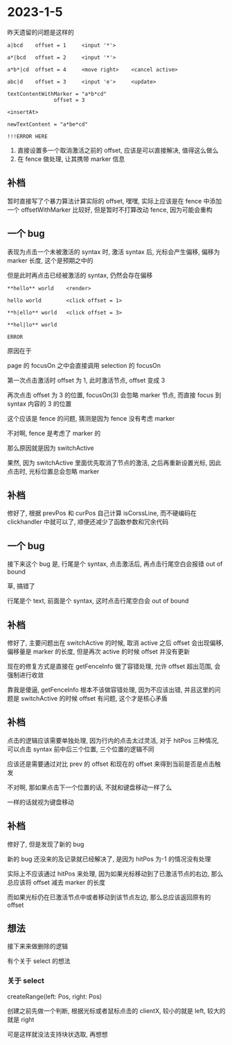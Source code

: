 # 2023-1-5

昨天遗留的问题是这样的

```text
a|bcd    offset = 1     <input '*'>

a*|bcd   offset = 2     <input '*'>

a*b*|cd  offset = 4     <move right>    <cancel active>

abc|d    offset = 3     <input 'e'>     <update>

textContentWithMarker = "a*b*cd"
               offset = 3

<insertAt>

newTextContent = "a*be*cd"

!!!ERROR HERE
```

1. 直接设置多一个取消激活之前的 offset, 应该是可以直接解决, 值得这么做么
2. 在 fence 做处理, 让其携带 marker 信息

## 补档

暂时直接写了个暴力算法计算实际的 offset, 嘿嘿, 实际上应该是在 fence 中添加一个 offsetWithMarker 比较好, 但是暂时不打算改动 fence, 因为可能会重构

## 一个 bug

表现为点击一个未被激活的 syntax 时, 激活 syntax 后, 光标会产生偏移, 偏移为 marker 长度, 这个是预期之中的

但是此时再点击已经被激活的 syntax, 仍然会存在偏移

```text
**hello** world    <render>

hello world        <click offset = 1>

**h|ello** world   <click offset = 3>

**hel|lo** world

ERROR
```

原因在于

page 的 focusOn 之中会直接调用 selection 的 focusOn

第一次点击激活时 offset 为 1, 此时激活节点, offset 变成 3

再次点击 offset 为 3 的位置, focusOn(3) 会忽略 marker 节点, 而直接 focus 到 syntax 内容的 3 的位置

这个应该是 fence 的问题, 猜测是因为 fence 没有考虑 marker

不对啊, fence 是考虑了 marker 的

那么原因就是因为 switchActive

果然, 因为 switchActive 里面优先取消了节点的激活, 之后再重新设置光标, 因此点击时, 光标位置总会忽略 marker

## 补档

修好了, 根据 prevPos 和 curPos 自己计算 isCorssLine, 而不硬编码在 clickhandler 中就可以了, 顺便还减少了函数参数和冗余代码

## 一个 bug

接下来这个 bug 是, 行尾是个 syntax, 点击激活后, 再点击行尾空白会报错 out of bound

草, 搞错了

行尾是个 text, 前面是个 syntax, 这时点击行尾空白会 out of bound

## 补档

修好了, 主要问题出在 switchActive 的时候, 取消 active 之后 offset 会出现偏移, 偏移量是 marker 的长度, 但是再次 active 的时候 offset 并没有更新

现在的修复方式是直接在 getFenceInfo 做了容错处理, 允许 offset 超出范围, 会强制进行收敛

靠我是傻逼, getFenceInfo 根本不该做容错处理, 因为不应该出错, 并且这里的问题是 switchActive 的时候 offset 有问题, 这个才是核心矛盾

## 补档

点击的逻辑应该需要单独处理, 因为行内的点击太过灵活, 对于 hitPos 三种情况, 可以点击 syntax 前中后三个位置, 三个位置的逻辑不同

应该还是需要通过对比 prev 的 offset 和现在的 offset 来得到当前是否是点击触发

不对啊, 那如果点击下一个位置的话, 不就和键盘移动一样了么

一样的话就视为键盘移动

## 补档

修好了, 但是发现了新的 bug

新的 bug 还没来的及记录就已经解决了, 是因为 hitPos 为-1 的情况没有处理

实际上不应该通过 hitPos 来处理, 因为如果光标移动到了已激活节点的右边, 那么总应该将 offset 减去 marker 的长度

而如果光标仍在已激活节点中或者移动到该节点左边, 那么总应该返回原有的 offset

## 想法

接下来来做删除的逻辑

有个关于 select 的想法

### 关于 select

createRange(left: Pos, right: Pos)

创建之前先做一个判断, 根据光标或者鼠标点击的 clientX, 较小的就是 left, 较大的就是 right

可是这样就没法支持块状选取, 再想想
